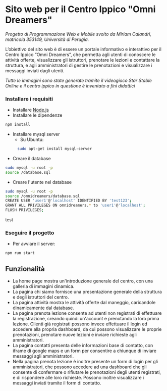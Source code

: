 # Sito web per il Centro Ippico "Omni Dreamers"
*Progetto di Programmazione Web e Mobile svolto da Miriam Calandri, matricola 353149, Università di Perugia.*

L’obiettivo del sito web è di essere un portale informativo e interattivo per il Centro Ippico “Omni Dreamers”, che permetta agli utenti di conoscere le attività offerte, visualizzare gli istruttori, prenotare le lezioni e contattare la struttura, e agli amministratori di gestire le prenotazioni e visualizzare i messaggi inviati dagli utenti.

*Tutte le immagini sono state generate tramite il videogioco Star Stable Online e il centro ippico in questione è inventato a fini didattici*

### Installare i requisiti
- Installare [Node.js](https://nodejs.org/en)
- Installare le dipendenze 
```bash
npm install
```
- Installare mysql server 
  - Su Ubuntu: 
  ```bash
    sudo apt-get install mysql-server
    ```
- Creare il database
```bash
sudo mysql -u root -p 
source /database.sql
```
- Creare l'utente nel database
```bash
sudo mysql -u root -p 
source /omnidreamers/database.sql
CREATE USER 'user1'@'localhost' IDENTIFIED BY 'test123';
GRANT ALL PRIVILEGES ON omnidreamers.* to 'user1'@'localhost';
FLUSH PRIVILEGES;
```
test

### Eseguire il progetto
- Per avviare il server:
```bash
npm run start
```

## Funzionalità
- La home page mostra un'introduzione generale del centro, con una galleria di immagini dinamica.
- La pagina chi siamo fornisce una presentazione generale della struttura e degli istruttori del centro.
- La pagina attività mostra le attività offerte dal maneggio, caricandole dinamicamente dal database.
- La pagina prenota lezione consente ad utenti non registrati di effettuare la registrazione, creando quindi un'account e prenotando la loro prima lezione. Clienti già registrati possono invece effettuare il login ed accedere alla propria dashboard, da cui possono visualizzare le proprie prenotazioni, prenotare nuove lezioni e inviare richieste agli amministratori.
- La pagina contatti presenta delle informazioni base di contatto, con iframe di google maps e un form per consentire a chiunque di inviare messaggi agli amministratori.
- Nella pagina prenota lezione è inoltre presente un form di login per gli amministratori, che possono accedere ad una dashboard che gli consente di confermare o rifiutare le prenotazioni degli utenti registrati, e di rispondere alle loro richieste. Possono inoltre visualizzare i messaggi inviati tramite il form di contatto.